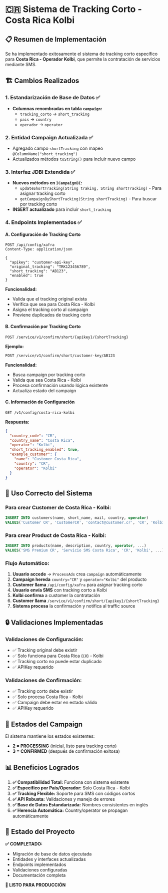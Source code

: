 # 🇨🇷 Sistema de Tracking Corto - Costa Rica Kolbi

## 📋 Resumen de Implementación

Se ha implementado exitosamente el sistema de tracking corto específico para **Costa Rica - Operador Kolbi**, que permite la contratación de servicios mediante SMS.

## 🏗️ Cambios Realizados

### 1. **Estandarización de Base de Datos** ✅
- **Columnas renombradas en tabla `campaign`:**
  - `tracking_corto` → `short_tracking`
  - `pais` → `country` 
  - `operador` → `operator`

### 2. **Entidad Campaign Actualizada** ✅
- Agregado campo `shortTracking` con mapeo `@ColumnName("short_tracking")`
- Actualizados métodos `toString()` para incluir nuevo campo

### 3. **Interfaz JDBI Extendida** ✅
- **Nuevos métodos en `ICampaignBI`:**
  - `updateShortTracking(String traking, String shortTracking)` - Para asignar tracking corto
  - `getCampaignByShortTracking(String shortTracking)` - Para buscar por tracking corto
- **INSERT actualizado** para incluir `short_tracking`

### 4. **Endpoints Implementados** ✅

#### **A. Configuración de Tracking Corto**
```http
POST /api/config/xafra
Content-Type: application/json

{
  "apikey": "customer-api-key",
  "original_tracking": "TRK123456789",
  "short_tracking": "AB123",
  "enabled": true
}
```

**Funcionalidad:**
- Valida que el tracking original exista
- Verifica que sea para Costa Rica - Kolbi
- Asigna el tracking corto al campaign
- Previene duplicados de tracking corto

#### **B. Confirmación por Tracking Corto**
```http
POST /service/v1/confirm/short/{apikey}/{shortTracking}
```

**Ejemplo:**
```http
POST /service/v1/confirm/short/customer-key/AB123
```

**Funcionalidad:**
- Busca campaign por tracking corto
- Valida que sea Costa Rica - Kolbi
- Procesa confirmación usando lógica existente
- Actualiza estado del campaign

#### **C. Información de Configuración**
```http
GET /v1/config/costa-rica-kolbi
```

**Respuesta:**
```json
{
  "country_code": "CR",
  "country_name": "Costa Rica", 
  "operator": "Kolbi",
  "short_tracking_enabled": true,
  "example_customer": {
    "name": "Customer Costa Rica",
    "country": "CR",
    "operator": "Kolbi"
  }
}
```

## 🎯 Uso Correcto del Sistema

### **Para crear Customer de Costa Rica - Kolbi:**
```sql
INSERT INTO customers(name, short_name, mail, country, operator)
VALUES('Customer CR', 'CustomerCR', 'contact@customer.cr', 'CR', 'Kolbi');
```

### **Para crear Product de Costa Rica - Kolbi:**
```sql
INSERT INTO products(name, description, country, operator, ...)
VALUES('SMS Premium CR', 'Servicio SMS Costa Rica', 'CR', 'Kolbi', ...);
```

### **Flujo Automático:**
1. **Usuario accede** → `ProcessAds` crea `campaign` automáticamente
2. **Campaign hereda** `country="CR"` y `operator="Kolbi"` del producto
3. **Customer llama** `/api/config/xafra` para asignar tracking corto
4. **Usuario envía SMS** con tracking corto a Kolbi
5. **Kolbi confirma** a customer la contratación
6. **Customer llama** `/service/v1/confirm/short/{apikey}/{shortTracking}`
7. **Sistema procesa** la confirmación y notifica al traffic source

## 🔒 Validaciones Implementadas

### **Validaciones de Configuración:**
- ✅ Tracking original debe existir
- ✅ Solo funciona para Costa Rica (`CR`) - Kolbi
- ✅ Tracking corto no puede estar duplicado
- ✅ APIKey requerido

### **Validaciones de Confirmación:**
- ✅ Tracking corto debe existir
- ✅ Solo procesa Costa Rica - Kolbi
- ✅ Campaign debe estar en estado válido
- ✅ APIKey requerido

## 🔄 Estados del Campaign

El sistema mantiene los estados existentes:
- **2 = PROCESSING** (inicial, listo para tracking corto)
- **3 = CONFIRMED** (después de confirmación exitosa)

## 📊 Beneficios Logrados

1. **✅ Compatibilidad Total:** Funciona con sistema existente
2. **✅ Específico por País/Operador:** Solo Costa Rica - Kolbi
3. **✅ Tracking Flexible:** Soporte para SMS con códigos cortos
4. **✅ API Robusta:** Validaciones y manejo de errores
5. **✅ Base de Datos Estandarizada:** Nombres consistentes en inglés
6. **✅ Herencia Automática:** Country/operator se propagan automáticamente

## 🚀 Estado del Proyecto

**✅ COMPLETADO:**
- Migración de base de datos ejecutada
- Entidades y interfaces actualizadas
- Endpoints implementados
- Validaciones configuradas
- Documentación completa

**🎯 LISTO PARA PRODUCCIÓN**
